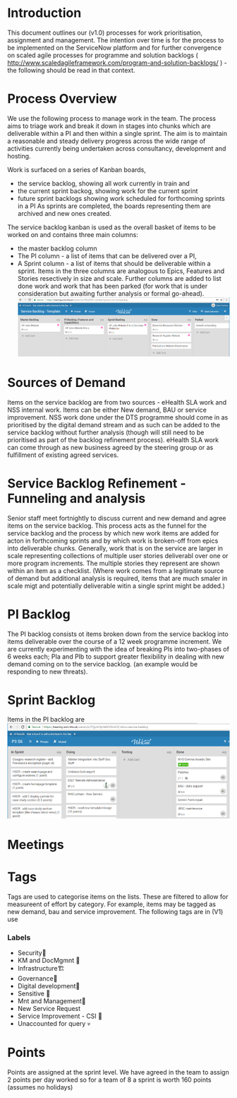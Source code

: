 # Introduction
This document outlines our (v1.0) processes for work prioritisation, assignment and management.
The intention over time is for the process to be implemented on the ServiceNow platform and for further convergence on scaled agile processes for programme and solution backlogs ( http://www.scaledagileframework.com/program-and-solution-backlogs/ ) - the following should be read in that context.

# Process Overview
We use the following process to manage work in the team. The process aims to triage work and break it down in stages into chunks which are deliverable within a PI and then within a single sprint. The aim is to maintain a reasonable and steady delivery progress across the wide range of activities currently being undertaken across consultancy, development and hosting.

Work is surfaced on a series of Kanban boards, 
* the service backlog, showing all work currently in train and 
* the current sprint backog, showing work for the current sprint
* future sprint backlogs showing work scheduled for forthcoming sprints in a PI
As sprints are completed, the boards representing them are archived and new ones created.

The service backlog kanban is used as the overall basket of items to be worked on and contains three main columns:
* the master backlog column 
* The PI column - a list of items that can be delivered over a PI,
* A Sprint column - a list of items that should be deliverable within a sprint. 
Items in the three columns are analogous to Epics, Features and Stories resectively in size and scale. Further columns are added to list done work and work that has been parked (for work that is under consideration but awaiting further analysis or formal go-ahead).
![Service Backlog](/Service%20Backlog%20img1.png)

# Sources of Demand
Items on the service backlog are from two sources - eHealth SLA work and NSS internal work. Items can be either New demand, BAU or service improvement. NSS work done under the DTS programme should come in as prioritised by the digital demand stream and as such can be added to the service backlog without further analysis (though will still need to be prioritised as part of the backlog refinement process). eHealth SLA work can come through as new business agreed by the steering group or as fulfillment of existing agreed services.

# Service Backlog Refinement - Funneling and analysis
Senior staff meet fortnightly to discuss current and new demand and agree items on the service backlog. This process acts as the funnel for the service backlog and the process by which new work items are added for acton in forthcoming sprints and by which work is broken-off from epics into deliverable chunks. 
Generally, work that is on the service are larger in scale representing collections of multiple user stories deliverabl over one or more program increments. The multiple stories they represent are shown within an item as a checklist. 
(Where work comes from a legitimate source of demand but additional analysis is required, items that are much smaler in scale migt and potentially deliverable witin a single sprint might be added.)

# PI Backlog
The PI backlog consists ot items broken down from the service backlog into items deliverable over the course of a 12 week programme increment.
We are currently experimenting with the idea of breaking PIs into two-phases of 6 weeks each; PIa and PIb to support greater flexibility in dealing with new demand coming on to the service backlog. (an example would be responding to new threats).


# Sprint Backlog
Items in the PI backlog are 
![Sprint Backlog](/Sprint%20Backlog%20img1.png)

# Meetings

# Tags
Tags are used to categorise items on the lists.
These are filtered to allow for measureent of effort by category. For example, items may be tagged as new demand, bau and service improvement. 
The following tags are in (V1) use

### Labels

* Security👮
* KM and DocMgmnt 📙
* Infrastructure🏗
* Governance🤴
* Digital development📳
* Sensitive 🤞
* Mnt and Management🚜
* New Service Request
* Service Improvement - CSI 🦄
* Unaccounted for query 💀


# Points
Points are assigned at the sprint level. We have agreed in the team to assign 2 points per day worked so for a team of 8 a sprint is worth 160 points (assumes no holidays)
 
